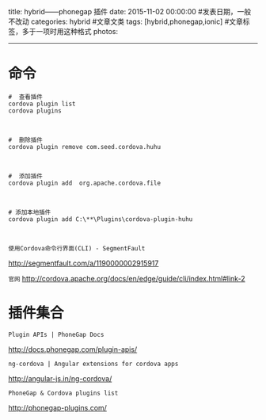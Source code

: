 title: hybrid——phonegap 插件
date: 2015-11-02 00:00:00 #发表日期，一般不改动
categories: hybrid  #文章文类
tags: [hybrid,phonegap,ionic] #文章标签，多于一项时用这种格式
photos: 


---
# 命令
```
#  查看插件 
cordova plugin list
cordova plugins



#  删除插件
cordova plugin remove com.seed.cordova.huhu



#  添加插件
cordova plugin add  org.apache.cordova.file



# 添加本地插件 
cordova plugin add C:\**\Plugins\cordova-plugin-huhu



```


`使用Cordova命令行界面(CLI) - SegmentFault`

http://segmentfault.com/a/1190000002915917

`官网` http://cordova.apache.org/docs/en/edge/guide/cli/index.html#link-2


# 插件集合
`Plugin APIs | PhoneGap Docs`

http://docs.phonegap.com/plugin-apis/


`ng-cordova | Angular extensions for cordova apps`

http://angular-js.in/ng-cordova/


`PhoneGap & Cordova plugins list`

http://phonegap-plugins.com/





